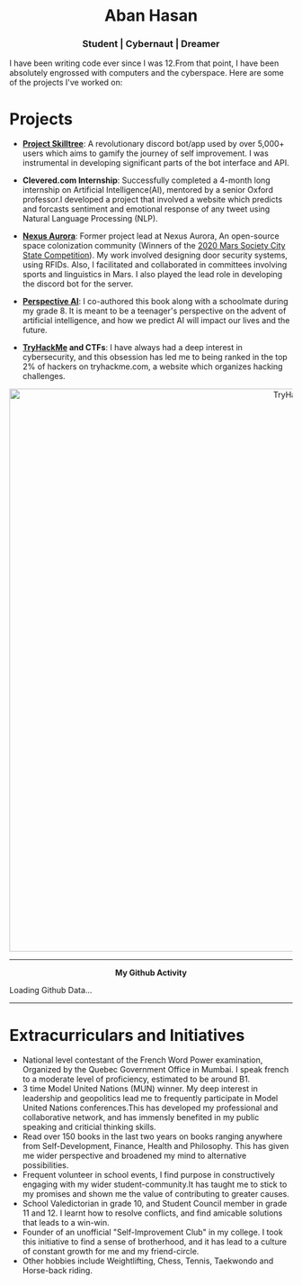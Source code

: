 ---
---
<h1 align="center">Aban Hasan</h1>

<h3 align="center"> Student | Cybernaut | Dreamer</h3>


I have been writing code ever since I was 12.From that point, I have been absolutely engrossed with computers and the cyberspace. Here are some of the projects I've worked on: 
# Projects
- **[Project Skilltree](https://www.projectskilltree.com/)**:  A revolutionary discord bot/app used by over 5,000+ users which aims to gamify the journey of self improvement. I was instrumental in developing significant parts of the bot interface and API.

- **Clevered.com Internship**: Successfully completed a 4-month long internship on Artificial Intelligence(AI), mentored by a senior Oxford professor.I developed a project that involved a website which predicts and forcasts sentiment and emotional response of any tweet using Natural Language Processing (NLP).

- **[Nexus Aurora](https://nexusaurora.org/)**: Former project lead at Nexus Aurora, An open-source space colonization community (Winners of the [2020 Mars Society City State Competition](https://www.marssociety.org/news/2020/10/23/top-5-winners-of-mars-city-state-design-competition-announced/)). My work involved designing door security systems, using RFIDs. Also, I facilitated and collaborated in committees involving sports and linguistics in Mars. I also played the lead role in developing the discord bot for the server.

- **[Perspective AI](https://www.amazon.com/Perspective-Artificial-Intelligence-Aban-Hasan/dp/1678985988)**: I co-authored this book along with a schoolmate during my grade 8. It is meant to be a teenager's perspective on the advent of artificial intelligence, and how we predict AI will impact our lives and the future.

- **[TryHackMe](https://tryhackme.com/p/thewildofficial) and CTFs**: I have always had a deep interest in cybersecurity, and this obsession has led me to being ranked in the top 2% of hackers on tryhackme.com, a website which organizes hacking challenges.

<p align="center">
  <a href="https://tryhackme.com/p/thewildofficial"><img src="https://www.linkpicture.com/q/tryhackme.png" alt="TryHackMe" width="1000" /></a>
</p>
<hr>
<p align="center" ><b> My Github Activity </b></p>
<script
  src="https://cdn.rawgit.com/IonicaBizau/github-calendar/gh-pages/dist/github-calendar.min.js"
>
</script>

<link
  rel="stylesheet"
  href="https://cdn.rawgit.com/IonicaBizau/github-calendar/gh-pages/dist/github-calendar.css"
/>

<div class="calendar">
    Loading Github Data...
</div>

<script>
    new GitHubCalendar(".calendar", "thewildofficial", { responsive: true });
</script>
<hr>



<h1> Extracurriculars and Initiatives </h1>

<ul>
<li> National level contestant of the French Word Power examination, Organized by the Quebec Government Office in Mumbai. I speak french to a moderate level of proficiency, estimated to be around B1.
</li>

<li>
 3 time Model United Nations (MUN) winner. My deep interest in leadership and geopolitics lead me to frequently participate in Model United Nations conferences.This has developed my professional and collaborative network, and has immensly benefited in my public speaking and criticial thinking skills.
</li>

<li>
 Read over 150 books in the last two years on books ranging anywhere from Self-Development, Finance, Health and Philosophy. This has given me wider perspective and broadened my mind to alternative possibilities.
</li>

<li>
 Frequent volunteer in school events, I find purpose in constructively engaging with my wider student-community.It has taught me to stick to my promises and shown me the value of contributing to greater causes.
</li>

<li>
 School Valedictorian in grade 10, and Student Council member in grade 11 and 12. I learnt how to resolve conflicts, and find amicable solutions that leads to a win-win.
</li>

<li>
 Founder of an unofficial "Self-Improvement Club" in my college. I took this initiative to find a sense of brotherhood, and it has lead to a culture of constant growth for me and my friend-circle.
</li>
<li>
 Other hobbies include Weightlifting, Chess, Tennis, Taekwondo and Horse-back riding.
</li>

</ul>



<!---

# Extracurriculars and Initiatives

I am a firm believer that every person must be the leader of their own mind.I have an affinity for leadership roles because I have a deep desire to see meaningful improvements in myself, in people around me and society as a whole:



* This is precisely why I ran for Student council in grade 12. Through being a council member, I organised school events, contributed to associations/clubs, and served as a collaborator between students and staff. 
* I have attended plenty of Model United Nations contests and public speaking workshops, where I have learnt the importance of interpersonal skills.
* My desire for finding a circle of individuals on self-improvement led me to join the online community of a popular youtuber known as [Hamza](https://www.youtube.com/c/Hamza97/videos). In this community I have actively participated and have given lectures on topics like Social Skills, Debating and Reading. For my contributions, I have been recognized and nominated as the moderator of the discord server.
* In this community, I found a persisting pain point of people in general, who perceived that although they are working to improve themselves, it was challenging to track their habits and monitor their progress. This lead me to collaborate with members of the community in creating [project skill tree](https://www.projectskilltree.com/).
* Skill Tree is a discord bot interface (and future app) aimed to "gamify" and chart one’s self improvement journey. It is currently used by over 5000 unique users, and charts habits like Journalling, Meditation and Weightlifting. I worked extensively on the front-end and API of this Interface. Working on this project taught me a lot about teamwork, User Experience, Deadlines and Marketing.
* OpenAI GPT-3 Official Beta tester, I was among the first to use GPT-3 Technology, with special approval from the OpenAI CEO.
* My earliest venture was when I, as a 14 year old during class 8 where along with my two other classmates found a company, where we organised discussions and participated in our cities tech competitions. I learnt a lot about business stratagies and a taste of what it means to be a CEO/Founder.


<p align="center">Top 2% of TryHackMe Hackers, with over X points!</p>


<p align="center">Github Contribution Heatmap</p>


<style type="text/css">table{
border : 1px solid #000000;
} </style>
<table id="activity-table" class="summaryTable " summary="" style="border : 1px solid #000000;">
    <thead>
        <tr>
           <th scope="col" style="width: 10em;">Start Date</th>
            <th scope="col" style="width: 10em;">To Date</th>
            <th scope="col" style="width: 17em;">Activity</th>
            <th scope="col" style="width: 15em;">Employer</th>
        </tr>
    </thead>
    <tbody>
        <tr class="row-even">
            <td style="width: 10em;">2022-09</td>
            <td style="width: 10em;">2022-09</td>
            <td style="width: 17em;">DataScience 101 Certified</td>
            <td style="width: 15em;">IBM</td>
        </tr>
        <tr class="row-odd">
            <td style="width: 10em;">2022-09</td>
            <td style="width: 10em;">2022-09</td>
            <td style="width: 17em;">French Word Power A2.1</td>
            <td style="width: 15em;">Bereau Du Quebec, Mumbai</td>
        </tr>
        <tr class="row-even">
            <td style="width: 10em;">2022-09</td>
            <td style="width: 10em;">2022-10</td>
            <td style="width: 17em;">MUN - Special Mention</td>
            <td style="width: 15em;">Harvard Student Agencies</td>
        </tr>
        <tr class="row-odd">
            <td style="width: 10em;">2022-06</td>
            <td style="width: 10em;">2022-09</td>
            <td style="width: 17em;">AI - Internship</td>
            <td style="width: 15em;">clevered.com</td>
        </tr>
        <tr class="row-even">
            <td style="width: 10em;">2022-04</td>
            <td style="width: 10em;">Present</td>
            <td style="width: 17em;">Student Council-Class Rep</td>
            <td style="width: 15em;">St Aloysius PU College</td>
        </tr>
        <tr class="row-odd">
            <td style="width: 10em;">2021-11</td>
            <td style="width: 10em;">2021-11</td>
            <td style="width: 17em;">Hard Sell contest winner</td>
            <td style="width: 15em;">St Aloysius PU College</td>
        </tr>
        <tr class="row-even">
            <td style="width: 10em;">2021-09</td>
            <td style="width: 10em;">2021-09</td>
            <td style="width: 17em;">SAPMUN 2021 Winner</td>
            <td style="width: 15em;">St Aloysius PU College</td>
        </tr>
        <tr class="row-odd">
            <td style="width: 10em;">2021-05</td>
            <td style="width: 10em;">2021-05</td>
            <td style="width: 17em;">Quiz Winner</td>
            <td style="width: 15em;">St Aloysius PU College</td>
        </tr>
        <tr class="row-even">
            <td style="width: 10em;">2020-11</td>
            <td style="width: 10em;">2020-11</td>
            <td style="width: 17em;">Debate Workshop</td>
            <td style="width: 15em;">Debate Mate</td>
        </tr>
        <tr class="row-odd">
            <td style="width: 10em;">2020-08</td>
            <td style="width: 10em;">2020-08</td>
            <td style="width: 17em;">French-A1 Certified</td>
            <td style="width: 15em;">Busuu</td>
        </tr>
        <tr class="row-even">
            <td style="width: 10em;">2020-04</td>
            <td style="width: 10em;">2021-03</td>
            <td style="width: 17em;">Computer Club Secretary</td>
            <td style="width: 15em;">St Aloysius PU College</td>
        </tr>
        <tr class="row-odd">
            <td style="width: 10em;">2020-01</td>
            <td style="width: 10em;">Present</td>
            <td style="width: 17em;">Lead Developer</td>
            <td style="width: 15em;">projec­tskilltree.com</td>
        </tr>
        <tr class="row-even">
            <td style="width: 10em;">2019-11</td>
            <td style="width: 10em;">2019-11</td>
            <td style="width: 17em;">SAPMUN 2019 Participant</td>
            <td style="width: 15em;">St Aloysius PU College</td>
        </tr>
        <tr class="row-odd">
            <td style="width: 10em;">2019-11</td>
            <td style="width: 10em;">2020-06</td>
            <td style="width: 17em;">Project Lead</td>
            <td style="width: 15em;">Nexus Aurora</td>
        </tr>
        <tr class="row-even">
            <td style="width: 10em;">2019-11</td>
            <td style="width: 10em;">2019-11</td>
            <td style="width: 17em;">Science Expo Participant</td>
            <td style="width: 15em;">Vikaas College</td>
        </tr>
        <tr class="row-odd">
            <td style="width: 10em;">2019-09</td>
            <td style="width: 10em;">2019-12</td>
            <td style="width: 17em;">Book Author</td>
            <td style="width: 15em;">BookTitle: Perspective AI</td>
        </tr>
        <tr class="row-even">
            <td style="width: 10em;">2019-06</td>
            <td style="width: 10em;">2020-04</td>
            <td style="width: 17em;">Class Valedi­ctorian</td>
            <td style="width: 15em;">St Theresa's School</td>
        </tr>
        <tr class="row-odd">
            <td style="width: 10em;">2018-02</td>
            <td style="width: 10em;">2018-02</td>
            <td style="width: 17em;">National Champion</td>
            <td style="width: 15em;">Conquest IQ Olympiad</td>
        </tr>
        <tr class="row-even">
            <td style="width: 10em;">2017-09</td>
            <td style="width: 10em;">2018-06</td>
            <td style="width: 17em;">District Winner</td>
            <td style="width: 15em;">Wiz National Spell Bee</td>
        </tr>
    </tbody>
</table>

---> 

